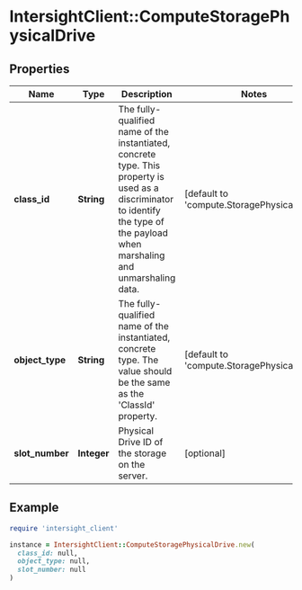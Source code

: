 # IntersightClient::ComputeStoragePhysicalDrive

## Properties

| Name | Type | Description | Notes |
| ---- | ---- | ----------- | ----- |
| **class_id** | **String** | The fully-qualified name of the instantiated, concrete type. This property is used as a discriminator to identify the type of the payload when marshaling and unmarshaling data. | [default to &#39;compute.StoragePhysicalDrive&#39;] |
| **object_type** | **String** | The fully-qualified name of the instantiated, concrete type. The value should be the same as the &#39;ClassId&#39; property. | [default to &#39;compute.StoragePhysicalDrive&#39;] |
| **slot_number** | **Integer** | Physical Drive ID of the storage on the server. | [optional] |

## Example

```ruby
require 'intersight_client'

instance = IntersightClient::ComputeStoragePhysicalDrive.new(
  class_id: null,
  object_type: null,
  slot_number: null
)
```

